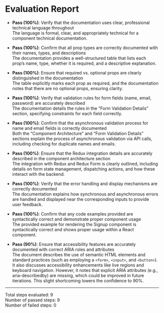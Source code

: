 # Evaluation Report

- **Pass (100%)**: Verify that the documentation uses clear, professional technical language throughout  
  The language is formal, clear, and appropriately technical for a component technical documentation.

- **Pass (100%)**: Confirm that all prop types are correctly documented with their names, types, and descriptions  
  The documentation provides a well-structured table that lists each prop’s name, type, whether it is required, and a descriptive explanation.

- **Pass (100%)**: Ensure that required vs. optional props are clearly distinguished in the documentation  
  The table explicitly marks each prop as required, and the documentation notes that there are no optional props, ensuring clarity.

- **Pass (100%)**: Verify that validation rules for form fields (name, email, password) are accurately described  
  The documentation details the rules in the “Form Validation Details” section, specifying constraints for each field correctly.

- **Pass (100%)**: Confirm that the asynchronous validation process for name and email fields is correctly documented  
  Both the “Component Architecture” and “Form Validation Details” sections explain the process of asynchronous validation via API calls, including checking for duplicate names and emails.

- **Pass (100%)**: Ensure that the Redux integration details are accurately described in the component architecture section  
  The integration with Redux and Redux Form is clearly outlined, including details on form state management, dispatching actions, and how these interact with the backend.

- **Pass (100%)**: Verify that the error handling and display mechanisms are correctly documented  
  The documentation explains how synchronous and asynchronous errors are handled and displayed near the corresponding inputs to provide user feedback.

- **Pass (100%)**: Confirm that any code examples provided are syntactically correct and demonstrate proper component usage  
  The provided example for rendering the Signup component is syntactically correct and shows proper usage within a React component.

- **Pass (90%)**: Ensure that accessibility features are accurately documented with correct ARIA roles and attributes  
  The document describes the use of semantic HTML elements and standard practices (such as employing a `<form>`, `<input>`, and `<button>`). It also discusses accessibility enhancements like live regions and keyboard navigation. However, it notes that explicit ARIA attributes (e.g., aria-describedby) are missing, which could be improved in future iterations. This slight shortcoming lowers the confidence to 90%.

---

Total steps evaluated: 9  
Number of passed steps: 9  
Number of failed steps: 0